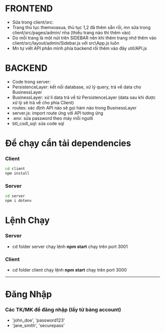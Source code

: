 # FRONTEND
- Sửa trong client/src:
- Trang thủ tục themxoasua, thủ tục 1,2 đã thêm sẵn rồi, mn sửa trong client/src/pages/admin/ nha (thiếu trang nào thì thêm vào)
- Do mỗi trang là một nút trên SIDEBAR nên khi thêm trang nhớ thêm vào client/src/layout/admin/Sidebar.js với src\App.js luôn
- Mn tự viết API phần mình phía backend rồi thêm vào đây util/API.js

# BACKEND
- Code trong server:
- PersistenceLayer: kết nối database, xử lý query, trả về data cho BusinessLayer
- BusinessLayer: xử lí data trả về từ PersistenceLayer (data sau khi được xử lý sẽ trả về cho phía Client)
- routes: xác định API nào sẽ gọi hàm nào trong BusinessLayer
- server.js: import route ứng với API tương ứng
- .env: sửa password theo máy mỗi người
- btl_csdl_sql: sửa code sql

# Để chạy cần tải dependencies
### Client
```bash
cd client
npm install
```
### Server
```bash
cd server
npm i dotenv
```

# Lệnh Chạy
### Server
- cd folder server chạy lệnh **npm start** chạy trên port 3001
### Client
- cd folder client chạy lệnh **npm start** chạy trên port 3000
***

# Đăng Nhập
### Các TK/MK để đăng nhập (lấy từ bảng account)
- 'john_doe', 'password123'
- 'jane_smith', 'securepass'